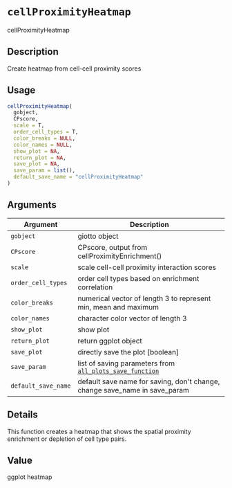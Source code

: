 # `cellProximityHeatmap`

cellProximityHeatmap


## Description

Create heatmap from cell-cell proximity scores


## Usage

```r
cellProximityHeatmap(
  gobject,
  CPscore,
  scale = T,
  order_cell_types = T,
  color_breaks = NULL,
  color_names = NULL,
  show_plot = NA,
  return_plot = NA,
  save_plot = NA,
  save_param = list(),
  default_save_name = "cellProximityHeatmap"
)
```


## Arguments

Argument      |Description
------------- |----------------
`gobject`     |     giotto object
`CPscore`     |     CPscore, output from cellProximityEnrichment()
`scale`     |     scale cell-cell proximity interaction scores
`order_cell_types`     |     order cell types based on enrichment correlation
`color_breaks`     |     numerical vector of length 3 to represent min, mean and maximum
`color_names`     |     character color vector of length 3
`show_plot`     |     show plot
`return_plot`     |     return ggplot object
`save_plot`     |     directly save the plot [boolean]
`save_param`     |     list of saving parameters from [`all_plots_save_function`](#allplotssavefunction)
`default_save_name`     |     default save name for saving, don't change, change save_name in save_param


## Details

This function creates a heatmap that shows the  spatial proximity
 enrichment or depletion of cell type pairs.


## Value

ggplot heatmap


